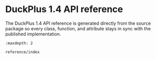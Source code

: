 # DuckPlus 1.4 API reference

The DuckPlus 1.4 API reference is generated directly from the source package so
every class, function, and attribute stays in sync with the published
implementation.

```{toctree}
:maxdepth: 2

reference/index
```
